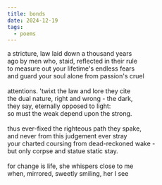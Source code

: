 ```yaml
---
title: bonds
date: 2024-12-19
tags:
  - poems
---
```


a stricture, law laid down a thousand years<br>
ago by men who, staid, reflected in their rule<br>
to measure out your lifetime's endless fears<br>
and guard your soul alone from passion's cruel<br>
<br>
attentions. 'twixt the law and lore they cite<br>
the dual nature, right and wrong - the dark,<br>
they say, eternally opposed to light:<br>
so must the weak depend upon the strong.<br>
<br>
thus ever-fixed the righteous path they spake,<br>
and never from this judgement ever stray<br>
your charted coursing from dead-reckoned wake -<br>
but only corpse and statue static stay. <br>
<br>
for change is life, she whispers close to me<br>
when, mirrored, sweetly smiling, her I see